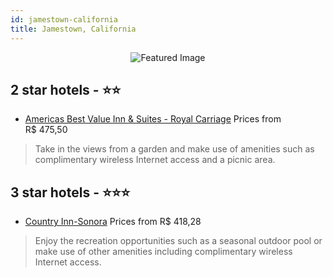 ```yaml
---
id: jamestown-california
title: Jamestown, California
---
```


<center><img src="https://i.travelapi.com/hotels/2000000/1340000/1333100/1333081/3b7e19a3_z.jpg" alt="Featured Image" /></center>


##  2 star hotels - ⭐️⭐️

-    [Americas Best Value Inn & Suites - Royal Carriage](https://us.hurb.com/hotels/jamestown/americas-best-value-inn-suites-royal-carriage-JNP-JP095460?cmp=18055) Prices from R$ 475,50
   > Take in the views from a garden and make use of amenities such as complimentary wireless Internet access and a picnic area.

##  3 star hotels - ⭐️⭐️⭐️

-    [Country Inn-Sonora](https://us.hurb.com/hotels/jamestown/country-inn-sonora-JNP-JP848009?cmp=18055) Prices from R$ 418,28
   > Enjoy the recreation opportunities such as a seasonal outdoor pool or make use of other amenities including complimentary wireless Internet access.
